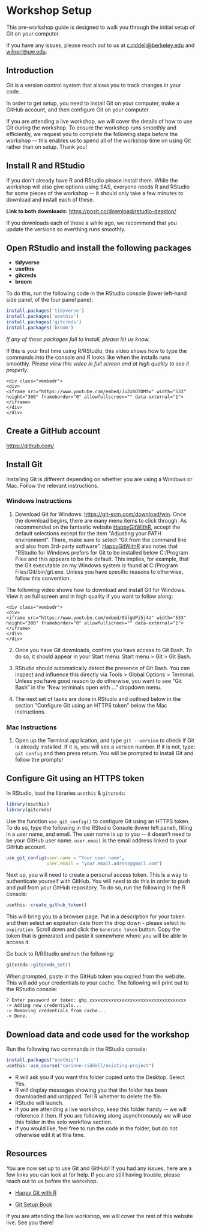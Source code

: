 # Workshop Setup



This pre-workshop guide is designed to walk you through the initial setup of Git
on your computer.  

If you have any issues, please reach out to us at c.riddell@berkeley.edu and 
wilnerl@uw.edu.   

## Introduction

Git is a version control system that allows you to track changes in your code.  

In order to get setup, you need to install Git on your computer, make a GitHub 
account, and then configure Git on your computer.  

If you are attending a live workshop, we will cover the details of how to use 
Git during the workshop. To ensure the workshop runs smoothly and efficiently, 
we request you to complete the following steps before the workshop -- this 
enables us to spend all of the workshop time on using Git rather than on setup.
Thank you!

## Install R and RStudio

If you don't already have R and RStudio please install them. While the workshop
will also give options using SAS, everyone needs R and RStudio for some pieces 
of the workshop -- it should only take a few minutes to download and install 
each of these. 

**Link to both downloads:** https://posit.co/download/rstudio-desktop/  

If you downloads each of these a while ago, we recommend that you update the 
versions so everthing runs smoothly. 

## Open RStudio and install the following packages

- **tidyverse**
- **usethis**
- **gitcreds**
- **broom**

To do this, run the following code in the RStudio console (lower left-hand side
panel, of the four panel pane):


``` r
install.packages('tidyverse')
install.packages('usethis')
install.packages('gitcreds')
install.packages('broom')
```

*If any of these packages fail to install, please let us know.*   

If this is your first time using R/RStudio, this video shows how to type the 
commands into the console and R looks like when the installs runs smoothly. 
*Please view this video in full screen and at high quality to see it properly.*


```{=html}
<div class="vembedr">
<div>
<iframe src="https://www.youtube.com/embed/JuZxhOTDMtw" width="533" height="300" frameborder="0" allowfullscreen="" data-external="1"></iframe>
</div>
</div>
```


## Create a GitHub account

https://github.com/

## Install Git

Installing Git is different depending on whether you are using a Windows or Mac. 
Follow the relevant instructions.

### Windows Instructions

1) Download Git for Windows: https://git-scm.com/download/win. Once the download
begins, there are many menu items to click through. As recommended on the 
fantastic website [HappyGitWithR](https://happygitwithr.com/install-git), accept
the default selections except for the item "Adjusting your PATH environment". 
There, make sure to select “Git from the command line and also from 3rd-party 
software”. [HappyGitWithR](https://happygitwithr.com/install-git) also notes 
that "RStudio for Windows prefers for Git to
be installed below C:/Program Files and this appears to be the default. This 
implies, for example, that the Git executable on my Windows system is found at 
C:/Program Files/Git/bin/git.exe. Unless you have specific reasons to otherwise,
follow this convention.

The following video shows how to download and install Git for Windows. View it 
on full screen and in high quality if you want to follow along:


```{=html}
<div class="vembedr">
<div>
<iframe src="https://www.youtube.com/embed/0blgUPi5j4U" width="533" height="300" frameborder="0" allowfullscreen="" data-external="1"></iframe>
</div>
</div>
```


2) Once you have Git downloads, confirm you have access to Git Bash. To do so, 
it should appear in your Start menu: Start menu > Git > Git Bash.
 
3) RStudio should automatically detect the presence of Git Bash. You can inspect
and influence this directly via Tools > Global Options > Terminal. Unless you 
have good reason to do otherwise, you want to see “Git Bash” in the “New 
terminals open with …” dropdown menu.

4) The next set of tasks are done in RStudio and outlined below in the section
"Configure Git using an HTTPS token" below the Mac instructions.

### Mac Instructions

1) Open up the Terminal application, and type `git --version` to check if Git is
already installed. If it is, you will see a version number. If it is not, type: 
`git config` and then press return. You will be prompted to install Git and 
follow the prompts! 

## Configure Git using an HTTPS token

In RStudio, load the libraries `usethis` & `gitcreds`:  


``` r
library(usethis)
library(gitcreds)
```

Use the function `use_git_config()` to configure Git using an HTTPS token. To 
do so, type the following in the RStudio Console (lower left panel), filling in 
a user name, and email. The user name is up to you -- it doesn't need to be your
GitHub user name. `user.email` is the email address linked to your GitHub 
account.


``` r
use_git_config(user.name = "Your user name",
               user.email = "your.email.adress@gmail.com")
```

Next up, you will need to create a personal access token. This is a way to 
authenticate yourself with GitHub. You will need to do this in order to push and
pull from your GitHub repository.  To do so, run the following in the R console:   


``` r
usethis::create_github_token()  
```

This will bring you to a browser page. Put in a description for your token and 
then select an expiration date from the drop down - please select `No expiration`.
Scroll down and click the `Generate token` button. Copy the token that is 
generated and paste it somewhere where you will be able to access it. 

Go back to R/RStudio and run the following:  


``` r
gitcreds::gitcreds_set()
```

When prompted, paste in the GitHub token you copied from the website. This will 
add your credentials to your cache. The following will print out to the RStudio 
console:    

```
? Enter password or token: ghp_xxxxxxxxxxxxxxxxxxxxxxxxxxxxxxxxxxxx  
-> Adding new credentials...
-> Removing credentials from cache...
-> Done.
```  

## Download data and code used for the workshop

Run the following two commands in the RStudio console:

```r
install.packages("usethis")
usethis::use_course("corinne-riddell/existing-project")
```

* R will ask you if you want this folder copied onto the Desktop. Select Yes.
* R will display messages showing you that the folder has been downloaded and unzipped.
Tell R whether to delete the file.
* RStudio will launch.
* If you are attending a live workshop, keep this folder handy -- we will reference
it then. If you are following along asynchronously we will use this folder in the 
solo workflow section.
* If you would like, feel free to run the code in the folder, but do not otherwise
edit it at this time.


## Resources

You are now set up to use Git and GitHub! If you had any issues, here are 
a few links you can look at for help. If you are still having trouble, please 
reach out to us before the workshop.

- [Happy Git with R](https://happygitwithr.com/)  

- [Git Setup Book](https://git-scm.com/book/en/v2/Getting-Started-About-Version-ControlLinks)

If you are attending the live workshop, we will cover the rest of this website
live. See you there!
